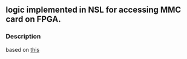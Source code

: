 ## logic implemented in NSL for accessing MMC card on FPGA.

### Description
based on [this](https://github.com/koyamanX/sdspi)
